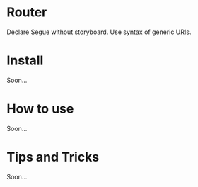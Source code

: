 # Router
Declare Segue without storyboard. Use syntax of generic URIs.

# Install
Soon...

# How to use
Soon...

# Tips and Tricks
Soon...
